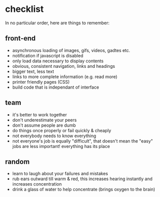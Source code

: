 # checklist

In no particular order, here are things to remember:

## front-end

- asynchronous loading of images, gifs, videos, gadtes etc.
- notification if javascript is disabled
- only load data necessary to display contents
- obvious, consistent navigation, links and headings
- bigger text, less text
- links to more complete information (e.g. read more)
- printer friendly pages (CSS)
- build code that is independant of interface

## team

- it's better to work together
- don't underestimate your peers
- don't assume people are dumb
- do things once properly or fail quickly & cheaply
- not everybody needs to know everything
- not everyone's job is equally "difficult", that doesn't mean the "easy" jobs are less important! everything has its place

## random

- learn to laugh about your failures and mistakes
- rub ears outward till warm & red, this increases hearing instantly and increases concentration
- drink a glass of water to help concentrate (brings oxygen to the brain)
